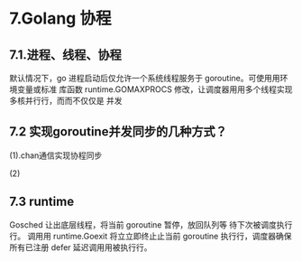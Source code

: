 # 7.Golang   协程

## 7.1.进程、线程、协程
默认情况下，go 进程启动后仅允许一个系统线程服务于 goroutine。可使⽤用环境变量或标准 库函数 runtime.GOMAXPROCS 修改，让调度器⽤用多个线程实现多核并⾏行，⽽而不仅仅是 并发

## 7.2 实现goroutine并发同步的几种方式？
(1).chan通信实现协程同步
 
(2)

## 7.3 runtime
Gosched 让出底层线程，将当前 goroutine 暂停，放回队列等 待下次被调度执⾏行。
调⽤用 runtime.Goexit 将⽴立即终⽌止当前 goroutine 执⾏行，调度器确保所有已注册 defer 延迟调⽤用被执⾏行。

```$xslt


```

 




